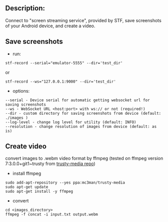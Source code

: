 ## Description:

Connect to "screen streaming service", provided by STF, save screenshots of your Android device, and create a video.

## Save screenshots
- run:
```
stf-record --serial="emulator-5555" --dir='test_dir'
```
or
```
stf-record --ws="127.0.0.1:9000" --dir='test_dir'
```
- options:
```
--serial - Device serial for automatic getting websocket url for saving screenshots
--ws - WebSocket URL <host:port> with ws:// or not (required!)
--dir - custom directory for saving screenshots from device (default: ./images )
--log-level - change log level for utility (default: INFO)
--resolution - change resolution of images from device (default: as is)
```

## Create video
convert images to .webm video format by ffmpeg (tested on ffmpeg version 7:3.0.0+git1~trusty from [trusty-media repo](https://launchpad.net/~mc3man/+archive/ubuntu/trusty-media))
- install ffmpeg
```
sudo add-apt-repository --yes ppa:mc3man/trusty-media
sudo apt-get update
sudo apt-get install -y ffmpeg
```
- convert
```
cd <images_directory>
ffmpeg -f concat -i input.txt output.webm
```

